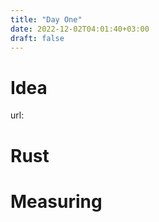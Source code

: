 ```yaml
---
title: "Day One"
date: 2022-12-02T04:01:40+03:00
draft: false
---
```


# Idea


url:
    


# Rust


# Measuring

